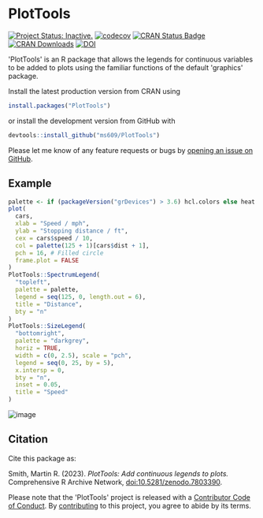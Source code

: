 # PlotTools

[![Project Status: Inactive.](https://www.repostatus.org/badges/latest/inactive.svg)](https://www.repostatus.org/#project-statuses)
[![codecov](https://codecov.io/gh/ms609/PlotTools/branch/master/graph/badge.svg)](https://app.codecov.io/gh/ms609/PlotTools)
[![CRAN Status Badge](https://www.r-pkg.org/badges/version/PlotTools)](https://cran.r-project.org/package=PlotTools)
[![CRAN Downloads](https://cranlogs.r-pkg.org/badges/PlotTools)](https://cran.r-project.org/package=PlotTools)
[![DOI](https://zenodo.org/badge/DOI/10.5281/zenodo.7803390.svg)](https://doi.org/10.5281/zenodo.7803390)


'PlotTools' is an R package that allows the legends for continuous variables
to be added to plots using the familiar functions of the default 'graphics'
package.

Install the latest production version from CRAN using

```r
install.packages("PlotTools")
```

or install the development version from GitHub with

```r
devtools::install_github("ms609/PlotTools")
```

Please let me know of any feature requests or bugs by [opening an 
issue on GitHub](https://github.com/ms609/PlotTools/issues/).

## Example

```r
palette <- if (packageVersion("grDevices") > 3.6) hcl.colors else heat.colors
plot(
  cars,
  xlab = "Speed / mph",
  ylab = "Stopping distance / ft",
  cex = cars$speed / 10,
  col = palette(125 + 1)[cars$dist + 1],
  pch = 16, # Filled circle
  frame.plot = FALSE
)
PlotTools::SpectrumLegend(
  "topleft",
  palette = palette,
  legend = seq(125, 0, length.out = 6),
  title = "Distance",
  bty = "n"
)
PlotTools::SizeLegend(
  "bottomright",
  palette = "darkgrey",
  horiz = TRUE,
  width = c(0, 2.5), scale = "pch",
  legend = seq(0, 25, by = 5),
  x.intersp = 0,
  bty = "n",
  inset = 0.05,
  title = "Speed"
)
```

![image](https://user-images.githubusercontent.com/1695515/232433317-85412267-8c01-41f9-96be-bfc71533d59b.png)

## Citation

Cite this package as:

Smith, Martin R. (2023). _PlotTools: Add continuous legends to plots._
Comprehensive R Archive Network, 
[doi:10.5281/zenodo.7803390](https://dx.doi.org/10.5281/zenodo.7803390).


Please note that the 'PlotTools' project is released with a
[Contributor Code of Conduct](https://ms609.github.io/packages/CODE_OF_CONDUCT.html).
By [contributing](https://ms609.github.io/packages/CONTRIBUTING.html) to this project, you agree to abide by its terms.
